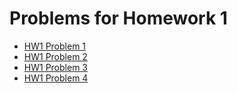 # Problems for Homework 1
* [HW1 Problem 1](https://gbmitchell.github.io/math4610/HW1/problem_1.md)
* [HW1 Problem 2](https://gbmitchell.github.io/math4610/HW1/problem_2.md)
* [HW1 Problem 3](https://gbmitchell.github.io/math4610/HW1/problem_3.md)
* [HW1 Problem 4](https://gbmitchell.github.io/math4610/HW1/problem_4.md)
